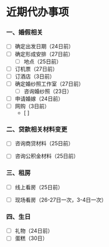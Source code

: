 # 近期代办事项

### 一、婚假相关

- [ ] 确定出发日期（24日前）
- [ ] 确定形成安排（27日前）
  - [ ] 地点（25日前）
- [ ] 订机票（27日前）
- [ ] 订酒店（3日前）
- [ ] 确定婚纱照工作室（27日前）
  - [ ] 咨询婚纱照（23日）

- [ ] 申请婚嫁（24日前）
- [ ] 网购（3日前）
  - [ ] 



### 二、贷款相关材料变更

- [ ] 咨询商贷材料（25日前）
- [ ] 咨询公积金材料（25日前）



### 三、租房

- [ ] 线上看房（25日前）
- [ ] 现场看房（26-27日一次，3-4日一次）



### 四、生日

- [ ] 礼物（24日前）
- [ ] 蛋糕（30日）